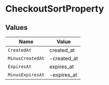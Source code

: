 # CheckoutSortProperty


## Values

| Name             | Value            |
| ---------------- | ---------------- |
| `CreatedAt`      | created_at       |
| `MinusCreatedAt` | -created_at      |
| `ExpiresAt`      | expires_at       |
| `MinusExpiresAt` | -expires_at      |